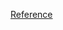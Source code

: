 [Reference](https://www.getcontrast.io/learn/using-document-picture-in-picture-and-insertable-streams-apis-to-record-your-screen-and-camera)